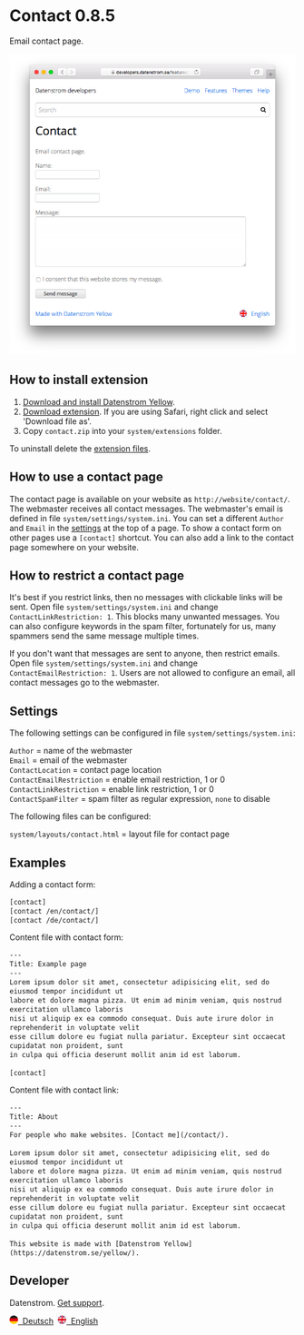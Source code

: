 Contact 0.8.5
=============
Email contact page.

<p align="center"><img src="contact-screenshot.png?raw=true" alt="Screenshot"></p>

## How to install extension

1. [Download and install Datenstrom Yellow](https://github.com/datenstrom/yellow/).
2. [Download extension](https://github.com/datenstrom/yellow-extensions/raw/master/zip/contact.zip). If you are using Safari, right click and select 'Download file as'.
3. Copy `contact.zip` into your `system/extensions` folder.

To uninstall delete the [extension files](extension.ini).

## How to use a contact page

The contact page is available on your website as `http://website/contact/`. The webmaster receives all contact messages. The webmaster's email is defined in file `system/settings/system.ini`. You can set a different `Author` and `Email` in the [settings](https://github.com/datenstrom/yellow-extensions/tree/master/features/core#settings) at the top of a page. To show a contact form on other pages use a `[contact]` shortcut. You can also add a link to the contact page somewhere on your website.

## How to restrict a contact page

It's best if you restrict links, then no messages with clickable links will be sent. Open file `system/settings/system.ini` and change `ContactLinkRestriction: 1`. This blocks many unwanted messages. You can also configure keywords in the spam filter, fortunately for us, many spammers send the same message multiple times.

If you don't want that messages are sent to anyone, then restrict emails. Open file `system/settings/system.ini` and change `ContactEmailRestriction: 1`. Users are not allowed to configure an email, all contact messages go to the webmaster.

## Settings

The following settings can be configured in file `system/settings/system.ini`:

`Author` = name of the webmaster  
`Email` = email of the webmaster  
`ContactLocation` = contact page location  
`ContactEmailRestriction` = enable email restriction, 1 or 0  
`ContactLinkRestriction` = enable link restriction, 1 or 0  
`ContactSpamFilter` = spam filter as regular expression, `none` to disable  

The following files can be configured:

`system/layouts/contact.html` = layout file for contact page  

## Examples

Adding a contact form:

    [contact]
    [contact /en/contact/]
    [contact /de/contact/]

Content file with contact form:

    ---
    Title: Example page
    ---
    Lorem ipsum dolor sit amet, consectetur adipisicing elit, sed do eiusmod tempor incididunt ut 
    labore et dolore magna pizza. Ut enim ad minim veniam, quis nostrud exercitation ullamco laboris 
    nisi ut aliquip ex ea commodo consequat. Duis aute irure dolor in reprehenderit in voluptate velit 
    esse cillum dolore eu fugiat nulla pariatur. Excepteur sint occaecat cupidatat non proident, sunt 
    in culpa qui officia deserunt mollit anim id est laborum.

    [contact]

Content file with contact link:

    ---
    Title: About
    ---
    For people who make websites. [Contact me](/contact/).
    
    Lorem ipsum dolor sit amet, consectetur adipisicing elit, sed do eiusmod tempor incididunt ut 
    labore et dolore magna pizza. Ut enim ad minim veniam, quis nostrud exercitation ullamco laboris 
    nisi ut aliquip ex ea commodo consequat. Duis aute irure dolor in reprehenderit in voluptate velit 
    esse cillum dolore eu fugiat nulla pariatur. Excepteur sint occaecat cupidatat non proident, sunt 
    in culpa qui officia deserunt mollit anim id est laborum.
    
    This website is made with [Datenstrom Yellow](https://datenstrom.se/yellow/).

## Developer

Datenstrom. [Get support](https://extensions.datenstrom.se/help/).

<p>
<a href="README-de.md"><img src="https://raw.githubusercontent.com/datenstrom/yellow-extensions/master/features/help/language-de.png" width="15" height="15" alt="Deutsch">&nbsp; Deutsch</a>&nbsp;
<a href="README.md"><img src="https://raw.githubusercontent.com/datenstrom/yellow-extensions/master/features/help/language-en.png" width="15" height="15" alt="English">&nbsp; English</a>&nbsp;
</p>
